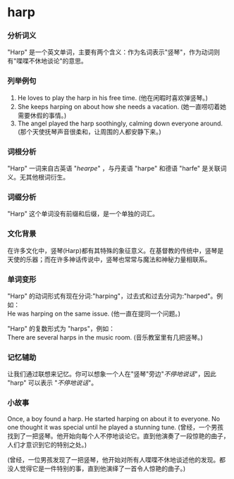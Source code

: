 # harp

### 分析词义

  

"Harp" 是一个英文单词，主要有两个含义：作为名词表示"竖琴"，作为动词则有"喋喋不休地谈论"的意思。

  

### 列举例句

  

1.  He loves to play the harp in his free time. (他在闲暇时喜欢弹竖琴。)
2.  She keeps harping on about how she needs a vacation. (她一直唠叨着她需要休假的事情。)
3.  The angel played the harp soothingly, calming down everyone around. (那个天使抚琴声音很柔和，让周围的人都安静下来。)

  

### 词根分析

  

"Harp" 一词来自古英语 "_hearpe_" ，与丹麦语 "harpe" 和德语 "harfe" 是关联词义。无其他根词衍生。

  

### 词缀分析

  

"Harp" 这个单词没有前缀和后缀，是一个单独的词汇。

  

### 文化背景

  

在许多文化中，竖琴(Harp)都有其特殊的象征意义。在基督教的传统中，竖琴是天使的乐器；而在许多神话传说中，竖琴也常常与魔法和神秘力量相联系。

  

### 单词变形

  

"Harp" 的动词形式有现在分词:"harping"，过去式和过去分词为:"harped"。例如：  
He was harping on the same issue. (他一直在提同一个问题。)

  

"Harp" 的复数形式为 "harps"，例如：  
There are several harps in the music room. (音乐教室里有几把竖琴。)

  

### 记忆辅助

  

让我们通过联想来记忆。你可以想象一个人在"竖琴"旁边"_不停地说话_"，因此 "harp" 可以表示 "_不停地说话_"。

  

### 小故事

  

Once, a boy found a harp. He started harping on about it to everyone. No one thought it was special until he played a stunning tune. (曾经，一个男孩找到了一把竖琴。他开始向每个人不停地谈论它。直到他演奏了一段惊艳的曲子，人们才意识到它的特别之处。)

  

(曾经，一位男孩发现了一把竖琴，他开始对所有人喋喋不休地谈述他的发现。都没人觉得它是一件特别的事，直到他演绎了一首令人惊艳的曲子。)
